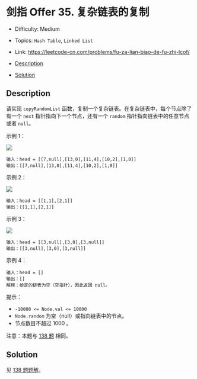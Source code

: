 <!-- omit in toc -->
# 剑指 Offer 35.  复杂链表的复制

- Difficulty: Medium
- Topics: `Hash Table`, `Linked List`
- Link: https://leetcode-cn.com/problems/fu-za-lian-biao-de-fu-zhi-lcof/

- [Description](#description)
- [Solution](#solution)

## Description

请实现 `copyRandomList` 函数，复制一个复杂链表。在复杂链表中，每个节点除了有一个 `next` 指针指向下一个节点，还有一个 `random` 指针指向链表中的任意节点或者 `null`。


示例 1：

![](https://assets.leetcode-cn.com/aliyun-lc-upload/uploads/2020/01/09/e1.png)
```
输入：head = [[7,null],[13,0],[11,4],[10,2],[1,0]]
输出：[[7,null],[13,0],[11,4],[10,2],[1,0]]
```
示例 2：

![](https://assets.leetcode-cn.com/aliyun-lc-upload/uploads/2020/01/09/e2.png)
```
输入：head = [[1,1],[2,1]]
输出：[[1,1],[2,1]]
```
示例 3：

![](https://assets.leetcode-cn.com/aliyun-lc-upload/uploads/2020/01/09/e3.png)
```
输入：head = [[3,null],[3,0],[3,null]]
输出：[[3,null],[3,0],[3,null]]
```
示例 4：
```
输入：head = []
输出：[]
解释：给定的链表为空（空指针），因此返回 null。
```

提示：

- `-10000 <= Node.val <= 10000`
- `Node.random` 为空（null）或指向链表中的节点。
- 节点数目不超过 1000 。

注意：本题与 [138 题](./138.%20Copy%20List%20with%20Random%20Pointer%20复制带随机指针的链表.md) 相同。

## Solution

见 [138 题题解](./138.%20Copy%20List%20with%20Random%20Pointer%20复制带随机指针的链表.md#Solution)。

